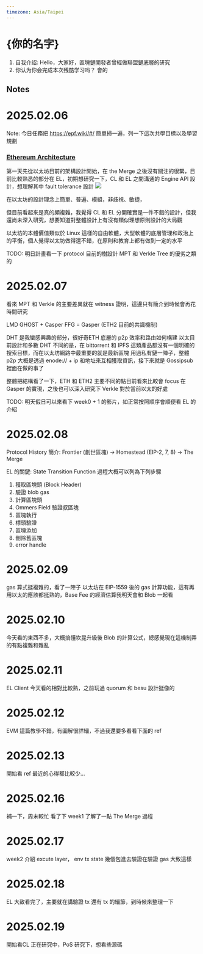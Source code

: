 ```yaml
---
timezone: Asia/Taipei
---
```


# {你的名字}

1. 自我介绍: Hello，大家好，區塊鏈開發者曾經做聯盟鏈底層的研究
2. 你认为你会完成本次残酷学习吗？ 會的

## Notes

<!-- Content_START -->

# 2025.02.06

Note: 今日任務把 https://epf.wiki/#/ 簡單掃一遍，列一下這次共學目標以及學習規劃

### [Ethereum Architecture](https://epf.wiki/#/wiki/protocol/architecture)

第一天先從以太坊目前的架構設計開始，在 the Merge 之後沒有關注的很緊，目前比較熟悉的部分在 EL，初期想研究一下，CL 和 EL 之間溝通的 Engine API 設計，想理解其中 fault tolerance 設計
![](https://epf.wiki/wiki/protocol/img/clients-overview.png)

在以太坊的設計理念上簡單、普遍、模組，非歧視、敏捷，

但目前看起來是真的頗複雜，我覺得 CL 和 EL 分開確實是一件不錯的設計，但我還尚未深入研究，想要知道對整體設計上有沒有類似理想原則設計的大局觀

以太坊的本體價值類似於 Linux 這樣的自由軟體，大型軟體的底層管理和政治上的平衡，個人覺得以太坊做得還不錯，在原則和教育上都有做到一定的水平

TODO: 明日計畫看一下 protocol 目前的樹設計 MPT 和 Verkle Tree 的優劣之類的

# 2025.02.07
看來 MPT 和 Verkle 的主要差異就在 witness 證明，這邊只有簡介到時候會再花時間研究

LMD GHOST + Casper FFG = Gasper (ETH2 目前的共識機制)

DHT 是我蠻感興趣的部分，很好奇ETH 底層的 p2p 效率和路由如何構建
以太目前設計和多數 DHT 不同的是，在 bittorrent 和 IPFS 這類產品都沒有一個明確的搜索目標，而在以太坊網路中最重要的就是最新區塊
用過私有鏈一陣子，整體 p2p 大概是透過 enode:// + ip 和地址來互相獲取資訊，接下來就是 Gossipsub 裡面在做的事了

整體把結構看了一下，ETH 和 ETH2 主要不同的點目前看來比較會 focus 在 Gasper 的實現，之後也可以深入研究下 Verkle 對於當前以太的好處

TODO: 明天假日可以來看下 week0 + 1 的影片，如正常按照順序會順便看 EL 的介紹

# 2025.02.08

Protocol History 簡介: Frontier (創世區塊) -> Homestead (EIP-2, 7, 8) -> The Merge

EL 的關鍵: State Transition Function
過程大概可以列為下列步驟
1. 獲取區塊頭 (Block Header)
2. 驗證 blob gas
3. 計算區塊頭
4. Ommers Field 驗證叔區塊
5. 區塊執行
6. 標頭驗證
7. 區塊添加
8. 刪除舊區塊
9. error handle

# 2025.02.09
gas 算式挺複雜的，看了一陣子
以太坊在 EIP-1559 後的 gas 計算功能，這有再用以太的應該都挺熟的，Base Fee 的經濟估算我明天會和 Blob 一起看

# 2025.02.10
今天看的東西不多，大概搞懂坎昆升級後 Blob 的計算公式，總感覺現在這機制弄的有點複雜和雜亂

# 2025.02.11
EL Client 今天看的相對比較熟，之前玩過 quorum 和 besu 設計挺像的

# 2025.02.12
EVM 這篇教學不錯，有圖解很詳細，不過我還要多看看下面的 ref

# 2025.02.13
開始看 ref 最近的心得都比較少...

# 2025.02.16
補一下，周末較忙
看了下 week1 了解了一點 The Merge 過程

# 2025.02.17
week2 介紹 excute layer， env tx state 幾個包進去驗證在驗證 gas
大致這樣

# 2025.02.18

EL 大致看完了，主要就在講驗證 tx 還有 tx 的細節，到時候來整理一下

# 2025.02.19
開始看CL 正在研究中，PoS 研究下，想看些源碼

<!-- Content_END -->